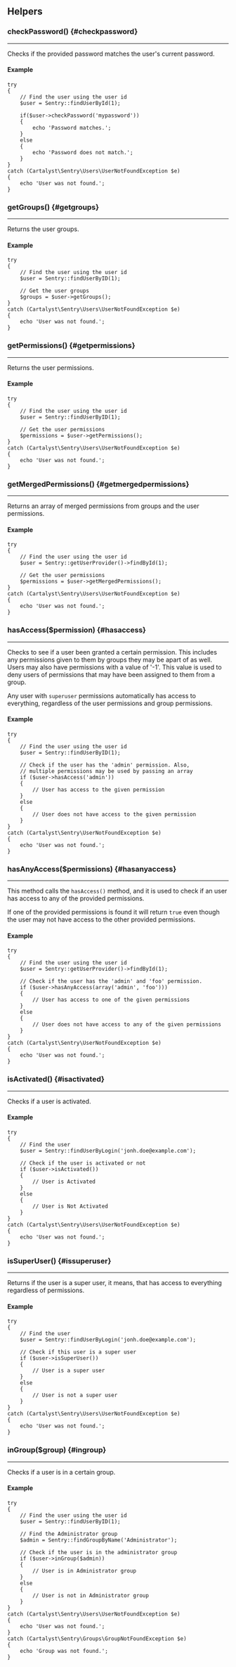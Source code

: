 ## Helpers

### checkPassword() {#checkpassword}

---

Checks if the provided password matches the user's current password.

#### Example

	try
	{
		// Find the user using the user id
		$user = Sentry::findUserById(1);

		if($user->checkPassword('mypassword'))
		{
			echo 'Password matches.';
		}
		else
		{
			echo 'Password does not match.';
		}
	}
	catch (Cartalyst\Sentry\Users\UserNotFoundException $e)
	{
		echo 'User was not found.';
	}

### getGroups() {#getgroups}

---

Returns the user groups.

#### Example

	try
	{
		// Find the user using the user id
		$user = Sentry::findUserByID(1);

		// Get the user groups
		$groups = $user->getGroups();
	}
	catch (Cartalyst\Sentry\Users\UserNotFoundException $e)
	{
		echo 'User was not found.';
	}

### getPermissions() {#getpermissions}

---

Returns the user permissions.

#### Example

	try
	{
		// Find the user using the user id
		$user = Sentry::findUserByID(1);

		// Get the user permissions
		$permissions = $user->getPermissions();
	}
	catch (Cartalyst\Sentry\Users\UserNotFoundException $e)
	{
		echo 'User was not found.';
	}

### getMergedPermissions() {#getmergedpermissions}

---

Returns an array of merged permissions from groups and the user permissions.

#### Example

	try
	{
		// Find the user using the user id
		$user = Sentry::getUserProvider()->findById(1);

		// Get the user permissions
		$permissions = $user->getMergedPermissions();
	}
	catch (Cartalyst\Sentry\Users\UserNotFoundException $e)
	{
		echo 'User was not found.';
	}

### hasAccess($permission) {#hasaccess}

---

Checks to see if a user been granted a certain permission. This includes any
permissions given to them by groups they may be apart of as well. Users may
also have permissions with a value of '-1'. This value is used to deny users of
permissions that may have been assigned to them from a group.

Any user with `superuser` permissions automatically has access to everything,
regardless of the user permissions and group permissions.

#### Example

	try
	{
		// Find the user using the user id
		$user = Sentry::findUserByID(1);

		// Check if the user has the 'admin' permission. Also,
		// multiple permissions may be used by passing an array
		if ($user->hasAccess('admin'))
		{
			// User has access to the given permission
		}
		else
		{
			// User does not have access to the given permission
		}
	}
	catch (Cartalyst\Sentry\UserNotFoundException $e)
	{
		echo 'User was not found.';
	}

### hasAnyAccess($permissions) {#hasanyaccess}

---

This method calls the `hasAccess()` method, and it is used to check if an user
has access to any of the provided permissions.

If one of the provided permissions is found it will return `true` even though the
user may not have access to the other provided permissions.

#### Example

	try
	{
		// Find the user using the user id
		$user = Sentry::getUserProvider()->findById(1);

		// Check if the user has the 'admin' and 'foo' permission.
		if ($user->hasAnyAccess(array('admin', 'foo')))
		{
			// User has access to one of the given permissions
		}
		else
		{
			// User does not have access to any of the given permissions
		}
	}
	catch (Cartalyst\Sentry\UserNotFoundException $e)
	{
		echo 'User was not found.';
	}

### isActivated() {#isactivated}

---

Checks if a user is activated.

#### Example

	try
	{
		// Find the user
		$user = Sentry::findUserByLogin('jonh.doe@example.com');

		// Check if the user is activated or not
		if ($user->isActivated())
		{
			// User is Activated
		}
		else
		{
			// User is Not Activated
		}
	}
	catch (Cartalyst\Sentry\Users\UserNotFoundException $e)
	{
		echo 'User was not found.';
	}

### isSuperUser() {#issuperuser}

---

Returns if the user is a super user, it means, that has access to everything regardless of permissions.

#### Example

	try
	{
		// Find the user
		$user = Sentry::findUserByLogin('jonh.doe@example.com');

		// Check if this user is a super user
		if ($user->isSuperUser())
		{
			// User is a super user
		}
		else
		{
			// User is not a super user
		}
	}
	catch (Cartalyst\Sentry\Users\UserNotFoundException $e)
	{
		echo 'User was not found.';
	}

### inGroup($group) {#ingroup}

---

Checks if a user is in a certain group.

#### Example

	try
	{
		// Find the user using the user id
		$user = Sentry::findUserByID(1);

		// Find the Administrator group
		$admin = Sentry::findGroupByName('Administrator');

		// Check if the user is in the administrator group
		if ($user->inGroup($admin))
		{
			// User is in Administrator group
		}
		else
		{
			// User is not in Administrator group
		}
	}
	catch (Cartalyst\Sentry\Users\UserNotFoundException $e)
	{
		echo 'User was not found.';
	}
	catch (Cartalyst\Sentry\Groups\GroupNotFoundException $e)
	{
		echo 'Group was not found.';
	}
